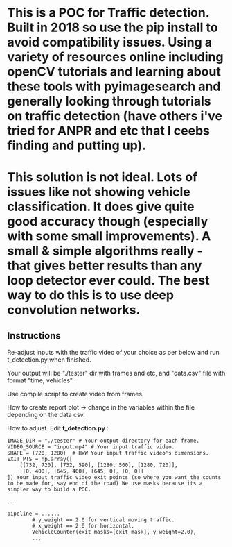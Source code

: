 # This is a POC for Traffic detection. Built in 2018 so use the pip install to avoid compatibility issues. Using a variety of resources online including openCV tutorials and learning about these tools with pyimagesearch and generally looking through tutorials on traffic detection (have others i've tried for ANPR and etc that I ceebs finding and putting up).

# This solution is not ideal. Lots of issues like not showing vehicle classification. It does give quite good accuracy though (especially with some small improvements). A small & simple algorithms really - that gives better results than any loop detector ever could. The best way to do this is to use deep convolution networks.



## Instructions
Re-adjust inputs with the traffic video of your choice as per below and run t_detection.py when finished.

Your output will be "./tester" dir with frames and etc, and "data.csv" file with format "time, vehicles".

Use compile  script to create video from frames.

How to create report plot -> change in the variables within the file depending on the data csv.

How to adjust.
Edit **t_detection.py**  :
```
IMAGE_DIR = "./tester" # Your output directory for each frame.
VIDEO_SOURCE = "input.mp4" # Your input traffic video.
SHAPE = (720, 1280)  # HxW Your input traffic video's dimensions.
EXIT_PTS = np.array([
    [[732, 720], [732, 590], [1280, 500], [1280, 720]],
    [[0, 400], [645, 400], [645, 0], [0, 0]]
]) Your input traffic video exit points (so where you want the counts to be made for, say end of the road) We use masks because its a simpler way to build a POC.

...

pipeline = ......
        # y_weight == 2.0 for vertical moving traffic.
        # x_weight == 2.0 for horizontal.
        VehicleCounter(exit_masks=[exit_mask], y_weight=2.0),
        ...
```
